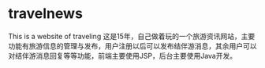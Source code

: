 # travelnews

This is a website of traveling 这是15年，自己做着玩的一个旅游资讯网站，主要功能有旅游信息的管理与发布，用户注册以后可以发布结伴游消息，其余用户可以对结伴游消息回复等等功能，前端主要使用JSP，后台主要使用Java开发。
